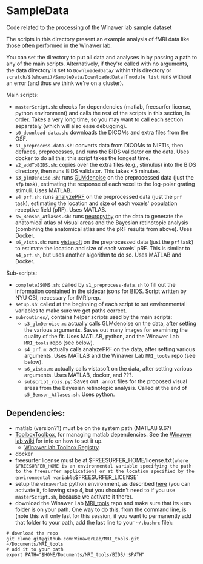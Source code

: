 # SampleData

Code related to the processing of the Winawer lab sample dataset

The scripts in this directory present an example analysis of fMRI data like
those often performed in the Winawer lab. 

You can set the directory to put all data and analyses in by passing a path to
any of the main scripts. Alternatively, if they're called with no arguments, the
data directory is set to `DownloadedData/` within this directory or
`scratch/$(whoami)/SampleData/DownloadedData` if `module list` runs without an
error (and thus we think we're on a cluster).

Main scripts:
- `masterScript.sh`: checks for dependencies (matlab, freesurfer license, python
environment) and calls the rest of the scripts in this section, in order. Takes
a very long time, so you may want to call each section separately (which will
also ease debugging).
- `s0_download-data.sh`: downloads the DICOMs and extra files from the OSF.
- `s1_preprocess-data.sh`: converts data from DICOMs to NIFTIs, then defaces,
  preprocesses, and runs the BIDS validator on the data. Uses docker to do all
  this; this script takes the longest time.
- `s2_addToBIDS.sh`: copies over the extra files (e.g., stimulus) into the BIDS
  directory, then runs BIDS validator. This takes <5 minutes.
- `s3_glmDenoise.sh`: runs
  [GLMdenoise](https://github.com/kendrickkay/GLMdenoise) on the preprocessed
  data (just the `sfp` task), estimating the response of each voxel to the
  log-polar grating stimuli. Uses MATLAB.
- `s4_prf.sh`: runs [analyzePRF](https://github.com/kendrickkay/analyzePRF) on
  the preprocessed data (just the `prf` task), estimating the location and size
  of each voxels' population receptive field (pRF). Uses MATLAB.
- `s5_Benson_Atlases.sh`: runs
  [neuropythy](https://github.com/noahbenson/neuropythy) on the data to generate
  the anatomical atlas of visual areas and the Bayesian retinotopic analysis
  (combining the anatomical atlas and the pRF results from above). Uses Docker.
- `s6_vista.sh`: runs [vistasoft](https://github.com/vistalab/vistasoft) on the
  preprocessed data (just the `prf` task) to estimate the location and size of
  each voxels' pRF. This is similar to `s4_prf.sh`, but uses another algorithm
  to do so. Uses MATLAB and Docker.

Sub-scripts:
- `completeJSONS.sh`: called by `s1_preprocess-data.sh` to fill out the
  information contained in the sidecar jsons for BIDS. Script written by NYU
  CBI, necessary for fMRIprep.
- `setup.sh`: called at the beginning of each script to set environmental
  variables to make sure we get paths correct.
- `subroutines/`, contains helper scripts used by the main scripts:
  - `s3_glmDenoise.m`: actually calls GLMdenoise on the data, after setting the
    various arguments. Saves out many images for examining the quality of the
    fit. Uses MATLAB, python, and the Winawer Lab `MRI_tools` repo (see below).
  - `s4_prf.m`: actually calls analyzePRF on the data, after setting various
    arguments. Uses MATLAB and the Winawer Lab `MRI_tools` repo (see below).
  - `s6_vista.m`: actually calls vistasoft on the data, after setting various
    arguments. Uses MATLAB, docker, and ???.
  - `subscript_rois.py`: Saves out `.annot` files for the proposed visual areas
    from the Bayesian retinotopic analysis. Called at the end of
    `s5_Benson_Atlases.sh`. Uses python.

## Dependencies:
- matlab (version??) must be on the system path (MATLAB 9.6?)
- [ToolboxToolbox](https://github.com/ToolboxHub/ToolboxToolbox), for managing
  matlab dependencies. See the [Winawer lab
  wiki](https://wikis.nyu.edu/display/winawerlab/ToolboxToolbox) for info on how
  to set it up.
  - [Winawer lab Toolbox
    Registry](https://github.com/WinawerLab/ToolboxRegistry).
- docker
- freesurfer license must be at $FREESURFER_HOME/license.txt` (where $FREESURFER_HOME is an environmental variable specifying the path to the freesurfer application) or at the location specified by the environmental variable `$FREESURFER_LICENSE`
- setup the `winawerlab` python environment, as described
  [here](https://wikis.nyu.edu/display/winawerlab/Python+and+Conda)
  (you can activate it, following step 4, but you shouldn't need to if
  you use `masterScript.sh`, because we activate it there).
- download the Winawer Lab
  [MRI_tools](https://github.com/WinawerLab/MRI_tools) repo and make
  sure that its `BIDS` folder is on your path. One way to do this,
  from the command line, is (note this will only last for this
  session, if you want to permanently add that folder to your path,
  add the last line to your `~/.bashrc` file):

```
# download the repo
git clone git@github.com:WinawerLab/MRI_tools.git ~/Documents/MRI_tools
# add it to your path
export PATH="$HOME/Documents/MRI_tools/BIDS/:$PATH"
```
